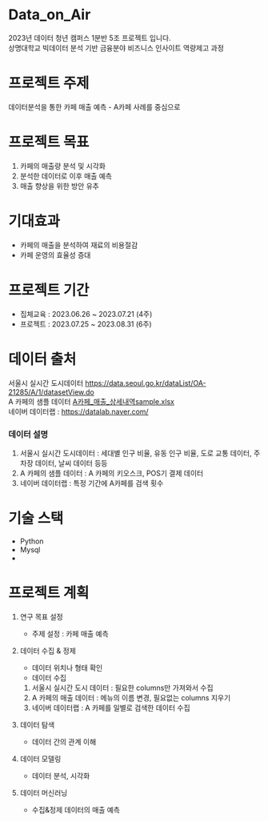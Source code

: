 # Data_on_Air
2023년 데이터 청년 캠퍼스 1분반 5조 프로젝트 입니다.   
상명대학교 빅데이터 분석 기반 금융분야 비즈니스 인사이트 역량제고 과정

# 프로젝트 주제
데이터분석을 통한 카페 매출 예측 - A카페 사례를 중심으로

# 프로젝트 목표 
1. 카페의 매출량 분석 및 시각화 
2. 분석한 데이터로 이후 매출 예측
3. 매출 향상을 위한 방안 유추

# 기대효과 
- 카페의 매출을 분석하여 재료의 비용절감
- 카페 운영의 효율성 증대

# 프로젝트 기간 
- 집체교육 : 2023.06.26 ~ 2023.07.21 (4주)
- 프로젝트 : 2023.07.25 ~ 2023.08.31 (6주)

# 데이터 출처 
서울시 실시간 도시데이터 https://data.seoul.go.kr/dataList/OA-21285/A/1/datasetView.do  
A 카페의 샘플 데이터 [A카페_매출_상세내역sample.xlsx](https://github.com/Pigeon1999/Data_on_Air/files/12156826/_.22.07.01-22.12.31.xlsx)  
네이버 데이터랩 : https://datalab.naver.com/

### 데이터 설명 
1. 서울시 실시간 도시데이터 : 세대별 인구 비율, 유동 인구 비율, 도로 교통 데이터, 주차장 데이터, 날씨 데이터 등등
2. A 카페의 샘플 데이터 : A 카페의 키오스크, POS기 결제 데이터
3. 네이버 데이터랩 : 특정 기간에 A카페를 검색 횟수

# 기술 스택 
- Python
- Mysql
-

# 프로젝트 계획 
1. 연구 목표 설정 
   - 주제 설정 : 카페 매출 예측
2. 데이터 수집 & 정제
   - 데이터 위치나 형태 확인
   - 데이터 수집  
   1. 서울시 실시간 도시 데이터 : 필요한 columns만 가져와서 수집
   2. A 카페의 매출 데이터 : 메뉴의 이름 변경, 필요없는 columns 지우기
   3. 네이버 데이터랩 : A 카페를 일별로 검색한 데이터 수집
     
3. 데이터 탐색
   - 데이터 간의 관계 이해 
4. 데이터 모델링
   - 데이터 분석, 시각화
5. 데이터 머신러닝
   - 수집&정제 데이터의 매출 예측


